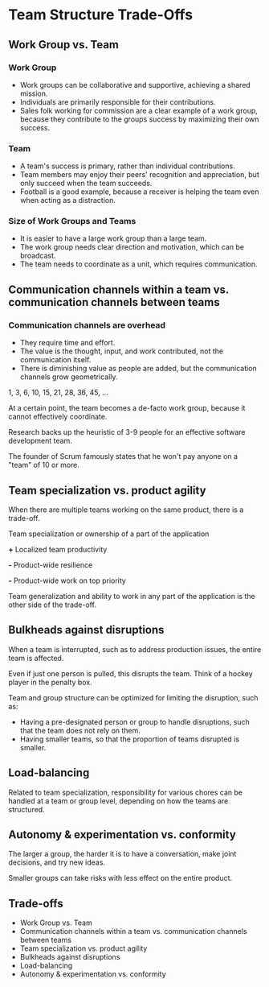 # Team Structure Trade-Offs



## Work Group vs. Team


### Work Group

- Work groups can be collaborative and supportive, achieving a shared mission.
- Individuals are primarily responsible for their contributions.
- Sales folk working for commission are a clear example of a work group, because they contribute to the groups success by maximizing their own success.



### Team

- A team's success is primary, rather than individual contributions.
- Team members may enjoy their peers' recognition and appreciation, but only succeed when the team succeeds.
- Football is a good example, because a receiver is helping the team even when acting as a distraction.


### Size of Work Groups and Teams

- It is easier to have a large work group than a large team.
- The work group needs clear direction and motivation, which can be broadcast.
- The team needs to coordinate as a unit, which requires communication.



## Communication channels within a team vs. communication channels between teams


### Communication channels are overhead

- They require time and effort.
- The value is the thought, input, and work contributed, not the communication itself.
- There is diminishing value as people are added, but the communication channels grow geometrically.

1, 3, 6, 10, 15, 21, 28, 36, 45, ...


At a certain point, the team becomes a de-facto work group, because it cannot effectively coordinate.

Research backs up the heuristic of 3-9 people for an effective software development team.

The founder of Scrum famously states that he won't pay anyone on a "team" of 10 or more.



## Team specialization vs. product agility

When there are multiple teams working on the same product, there is a trade-off.


Team specialization or ownership of a part of the application

**+** Localized team productivity

**-** Product-wide resilience

**-** Product-wide work on top priority

Team generalization and ability to work in any part of the application is the other side of the trade-off.



## Bulkheads against disruptions


When a team is interrupted, such as to address production issues, the entire team is affected.

Even if just one person is pulled, this disrupts the team. Think of a hockey player in the penalty box.


Team and group structure can be optimized for limiting the disruption, such as:

- Having a pre-designated person or group to handle disruptions, such that the team does not rely on them.
- Having smaller teams, so that the proportion of teams disrupted is smaller.



## Load-balancing


Related to team specialization, responsibility for various chores can be handled at a team or group level, depending on how the teams are structured.



## Autonomy & experimentation vs. conformity


The larger a group, the harder it is to have a conversation, make joint decisions, and try new ideas.

Smaller groups can take risks with less effect on the entire product.



## Trade-offs

- Work Group vs. Team
- Communication channels within a team vs. communication channels between teams
- Team specialization vs. product agility
- Bulkheads against disruptions
- Load-balancing
- Autonomy & experimentation vs. conformity
